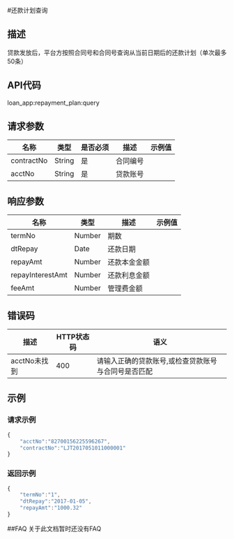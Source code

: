 #还款计划查询
## 描述
贷款发放后，平台方按照合同号和合同号查询从当前日期后的还款计划（单次最多50条）
## API代码
loan\_app:repayment\_plan:query

## 请求参数
| 名称 | 类型 | 是否必须 | 描述 | 示例值 |
| --- | --- | --- | --- | --- |
| contractNo | String | 是 | 合同编号 |  |
| acctNo | String | 是 | 贷款账号 |  |

## 响应参数
| 名称 | 类型 | 描述 |示例值 |
| --- | --- | --- | --- |
| termNo | Number | 期数 | |  |
| dtRepay | Date | 还款日期 |  |
| repayAmt | Number | 还款本金金额 | |  |
| repayInterestAmt | Number | 还款利息金额 | |  |
| feeAmt | Number | 管理费金额 | |  |

## 错误码
| 描述 | HTTP状态码 | 语义 |
| --- | --- | --- | 
| acctNo未找到 | 400 | 请输入正确的贷款账号,或检查贷款账号与合同号是否匹配 |

## 示例
### 请求示例
```javascript
{
    "acctNo":"82700156225596267",
    "contractNo":"LJT2017051011000001"
}
```
### 返回示例
```javascript
{
    "termNo":"1",
    "dtRepay":"2017-01-05",
    "repayAmt":"1000.32"
}
```
##FAQ
关于此文档暂时还没有FAQ